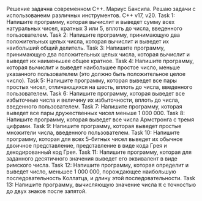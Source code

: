 Решение задачна современном C++.
Мариус Бансила.
Решаю задачи с использованеим различных инструментов.
C++ v17, v20.
Task 1: Напишите программу, которая вычислит и выведет сумму всех натуральных чисел, кратных 3 или 5, вплоть до числа, введенного пользователем.
Task 2: Напишите программу, принимающую два положительных целых числа, которая вычислит и выведет их наибольший общий делитель.
Task 3: Напишите программу, принимающую два положительных целых числа, которая вычислит и выведет их наименьшее общее кратное.
Task 4: Напишите программу, которая вычислит и выведет наибольшее простое число, меньше указанного пользователем (это должно быть положительное целое число).
Task 5: Напишите программу, которая выведет все пары простых чисел, отличающихся на шесть, вплоть до числа, введенного пользователем.
Task 6: Напишите программу, которая выведет все избыточные числа и величину их избыточности, вплоть до числа, введенного пользователем.
Task 7: Напишите программу, которая выведет все пары дружественных чисел меньше 1 000 000.
Task 8: Напишите программу, которая выведет все числа Армстронга с тремя цифрами.
Task 9: Напишите программу, которая выведет простые множители числа, введенного пользователем.
Task 10: Напишите программу, которая для всех 5-битных чисел выведет их обычное двоичное представление, представление в виде кода Грея и декодированный код Грея.
Task 11: Напишите программу, которая для заданного десятичного значения выведет его эквивалент в виде римского числа.
Task 12: Напишите программу, которая определит и выведет число, меньшее 1 000 000, порождающее наибольшую последовательность Коллатца, и длину этой последовательности.
Task 13: Напишите программу, вычисляющую значение числа π с точностью до двух знаков после запятой.
